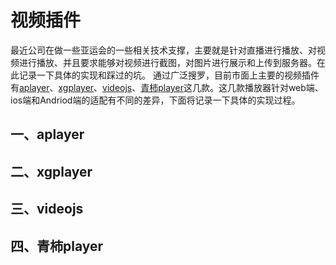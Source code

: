 
# 视频插件
最近公司在做一些亚运会的一些相关技术支撑，主要就是针对直播进行播放、对视频进行播放、并且要求能够对视频进行截图，对图片进行展示和上传到服务器。在此记录一下具体的实现和踩过的坑。
通过广泛搜罗，目前市面上主要的视频插件有[aplayer](https://aplayer.js.org/#/)、[xgplayer](https://v2.h5player.bytedance.com/)、[videojs](https://videojs.com/)、[青柿player](https://www.liveqing.com/)这几款。这几款播放器针对web端、ios端和Andriod端的适配有不同的差异，下面将记录一下具体的实现过程。
 ## 一、aplayer
 ## 二、xgplayer
 ## 三、videojs
 ## 四、青柿player